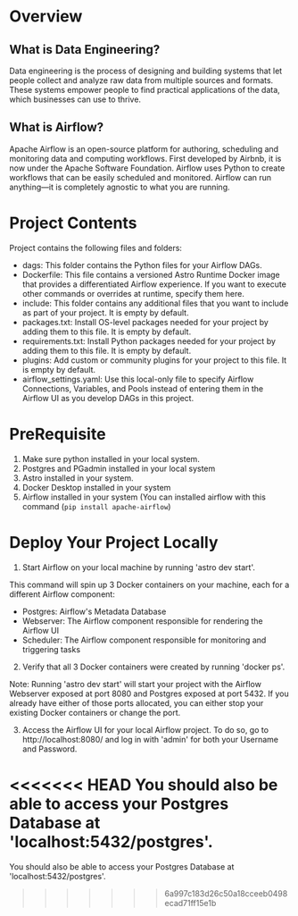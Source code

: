 Overview
========
## What is Data Engineering?

Data engineering is the process of designing and building systems that let people collect and analyze raw data from multiple sources and formats. These systems empower people to find practical applications of the data, which businesses can use to thrive.

## What is Airflow?

Apache Airflow is an open-source platform for authoring, scheduling and monitoring data and computing workflows. First developed by Airbnb, it is now under the Apache Software Foundation. Airflow uses Python to create workflows that can be easily scheduled and monitored. Airflow can run anything—it is completely agnostic to what you are running.

Project Contents
================

Project contains the following files and folders:

- dags: This folder contains the Python files for your Airflow DAGs.
- Dockerfile: This file contains a versioned Astro Runtime Docker image that provides a differentiated Airflow experience. If you want to execute other commands or overrides at runtime, specify them here.
- include: This folder contains any additional files that you want to include as part of your project. It is empty by default.
- packages.txt: Install OS-level packages needed for your project by adding them to this file. It is empty by default.
- requirements.txt: Install Python packages needed for your project by adding them to this file. It is empty by default.
- plugins: Add custom or community plugins for your project to this file. It is empty by default.
- airflow_settings.yaml: Use this local-only file to specify Airflow Connections, Variables, and Pools instead of entering them in the Airflow UI as you develop DAGs in this project.

PreRequisite
===========================
1. Make sure python installed in your local system.
2. Postgres and PGadmin installed in your local system
3. Astro installed in your system.
4. Docker Desktop installed in your system
5. Airflow installed in your system (You can installed airflow with this command (```pip install apache-airflow```)


Deploy Your Project Locally
===========================

1. Start Airflow on your local machine by running 'astro dev start'.

This command will spin up 3 Docker containers on your machine, each for a different Airflow component:

- Postgres: Airflow's Metadata Database
- Webserver: The Airflow component responsible for rendering the Airflow UI
- Scheduler: The Airflow component responsible for monitoring and triggering tasks

2. Verify that all 3 Docker containers were created by running 'docker ps'.

Note: Running 'astro dev start' will start your project with the Airflow Webserver exposed at port 8080 and Postgres exposed at port 5432. If you already have either of those ports allocated, you can either stop your existing Docker containers or change the port.

3. Access the Airflow UI for your local Airflow project. To do so, go to http://localhost:8080/ and log in with 'admin' for both your Username and Password.

<<<<<<< HEAD
You should also be able to access your Postgres Database at 'localhost:5432/postgres'.
=======
You should also be able to access your Postgres Database at 'localhost:5432/postgres'.
>>>>>>> 6a997c183d26c50a18cceeb0498ecad71ff15e1b
